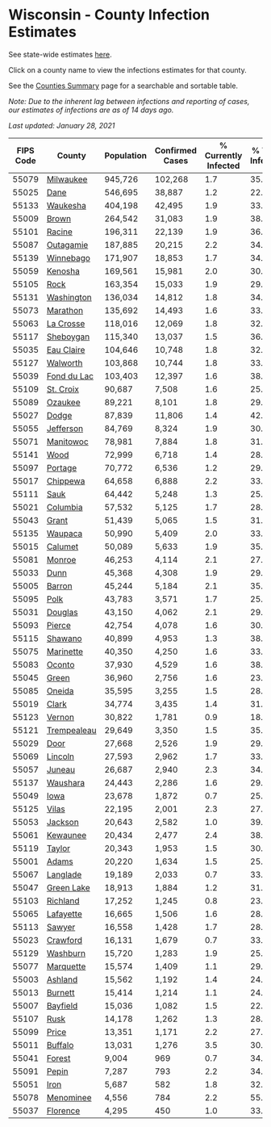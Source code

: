 # Wisconsin - County Infection Estimates

See state-wide estimates [here](/infections/us-wi).

Click on a county name to view the infections estimates for that county.

See the [Counties Summary](/infections/summary-counties) page for a searchable and sortable table.

*Note: Due to the inherent lag between infections and reporting of cases, our estimates of infections are as of 14 days ago.*

*Last updated: January 28, 2021*

|   FIPS Code |                     County |   Population |   Confirmed Cases |   % Currently Infected |   % Total Infected |
|-------------|----------------------------|--------------|-------------------|------------------------|--------------------|
|       55079 |     [Milwaukee](milwaukee) |      945,726 |           102,268 |                    1.7 |               35.6 |
|       55025 |               [Dane](dane) |      546,695 |            38,887 |                    1.2 |               22.8 |
|       55133 |       [Waukesha](waukesha) |      404,198 |            42,495 |                    1.9 |               33.3 |
|       55009 |             [Brown](brown) |      264,542 |            31,083 |                    1.9 |               38.7 |
|       55101 |           [Racine](racine) |      196,311 |            22,139 |                    1.9 |               36.6 |
|       55087 |     [Outagamie](outagamie) |      187,885 |            20,215 |                    2.2 |               34.0 |
|       55139 |     [Winnebago](winnebago) |      171,907 |            18,853 |                    1.7 |               34.9 |
|       55059 |         [Kenosha](kenosha) |      169,561 |            15,981 |                    2.0 |               30.7 |
|       55105 |               [Rock](rock) |      163,354 |            15,033 |                    1.9 |               29.4 |
|       55131 |   [Washington](washington) |      136,034 |            14,812 |                    1.8 |               34.5 |
|       55073 |       [Marathon](marathon) |      135,692 |            14,493 |                    1.6 |               33.8 |
|       55063 |     [La Crosse](la-crosse) |      118,016 |            12,069 |                    1.8 |               32.1 |
|       55117 |     [Sheboygan](sheboygan) |      115,340 |            13,037 |                    1.5 |               36.0 |
|       55035 |   [Eau Claire](eau-claire) |      104,646 |            10,748 |                    1.8 |               32.3 |
|       55127 |       [Walworth](walworth) |      103,868 |            10,744 |                    1.8 |               33.0 |
|       55039 | [Fond du Lac](fond-du-lac) |      103,403 |            12,397 |                    1.6 |               38.2 |
|       55109 |     [St. Croix](st.-croix) |       90,687 |             7,508 |                    1.6 |               25.9 |
|       55089 |         [Ozaukee](ozaukee) |       89,221 |             8,101 |                    1.8 |               29.0 |
|       55027 |             [Dodge](dodge) |       87,839 |            11,806 |                    1.4 |               42.8 |
|       55055 |     [Jefferson](jefferson) |       84,769 |             8,324 |                    1.9 |               30.9 |
|       55071 |     [Manitowoc](manitowoc) |       78,981 |             7,884 |                    1.8 |               31.5 |
|       55141 |               [Wood](wood) |       72,999 |             6,718 |                    1.4 |               28.8 |
|       55097 |         [Portage](portage) |       70,772 |             6,536 |                    1.2 |               29.2 |
|       55017 |       [Chippewa](chippewa) |       64,658 |             6,888 |                    2.2 |               33.6 |
|       55111 |               [Sauk](sauk) |       64,442 |             5,248 |                    1.3 |               25.9 |
|       55021 |       [Columbia](columbia) |       57,532 |             5,125 |                    1.7 |               28.3 |
|       55043 |             [Grant](grant) |       51,439 |             5,065 |                    1.5 |               31.3 |
|       55135 |         [Waupaca](waupaca) |       50,990 |             5,409 |                    2.0 |               33.6 |
|       55015 |         [Calumet](calumet) |       50,089 |             5,633 |                    1.9 |               35.6 |
|       55081 |           [Monroe](monroe) |       46,253 |             4,114 |                    2.1 |               27.8 |
|       55033 |               [Dunn](dunn) |       45,368 |             4,308 |                    1.9 |               29.8 |
|       55005 |           [Barron](barron) |       45,244 |             5,184 |                    2.1 |               35.9 |
|       55095 |               [Polk](polk) |       43,783 |             3,571 |                    1.7 |               25.4 |
|       55031 |         [Douglas](douglas) |       43,150 |             4,062 |                    2.1 |               29.3 |
|       55093 |           [Pierce](pierce) |       42,754 |             4,078 |                    1.6 |               30.0 |
|       55115 |         [Shawano](shawano) |       40,899 |             4,953 |                    1.3 |               38.7 |
|       55075 |     [Marinette](marinette) |       40,350 |             4,250 |                    1.6 |               33.4 |
|       55083 |           [Oconto](oconto) |       37,930 |             4,529 |                    1.6 |               38.0 |
|       55045 |             [Green](green) |       36,960 |             2,756 |                    1.6 |               23.3 |
|       55085 |           [Oneida](oneida) |       35,595 |             3,255 |                    1.5 |               28.8 |
|       55019 |             [Clark](clark) |       34,774 |             3,435 |                    1.4 |               31.3 |
|       55123 |           [Vernon](vernon) |       30,822 |             1,781 |                    0.9 |               18.0 |
|       55121 | [Trempealeau](trempealeau) |       29,649 |             3,350 |                    1.5 |               35.7 |
|       55029 |               [Door](door) |       27,668 |             2,526 |                    1.9 |               29.0 |
|       55069 |         [Lincoln](lincoln) |       27,593 |             2,962 |                    1.7 |               33.8 |
|       55057 |           [Juneau](juneau) |       26,687 |             2,940 |                    2.3 |               34.7 |
|       55137 |       [Waushara](waushara) |       24,443 |             2,286 |                    1.6 |               29.7 |
|       55049 |               [Iowa](iowa) |       23,678 |             1,872 |                    0.7 |               25.1 |
|       55125 |             [Vilas](vilas) |       22,195 |             2,001 |                    2.3 |               27.9 |
|       55053 |         [Jackson](jackson) |       20,643 |             2,582 |                    1.0 |               39.6 |
|       55061 |       [Kewaunee](kewaunee) |       20,434 |             2,477 |                    2.4 |               38.3 |
|       55119 |           [Taylor](taylor) |       20,343 |             1,953 |                    1.5 |               30.1 |
|       55001 |             [Adams](adams) |       20,220 |             1,634 |                    1.5 |               25.5 |
|       55067 |       [Langlade](langlade) |       19,189 |             2,033 |                    0.7 |               33.9 |
|       55047 |   [Green Lake](green-lake) |       18,913 |             1,884 |                    1.2 |               31.7 |
|       55103 |       [Richland](richland) |       17,252 |             1,245 |                    0.8 |               23.0 |
|       55065 |     [Lafayette](lafayette) |       16,665 |             1,506 |                    1.6 |               28.6 |
|       55113 |           [Sawyer](sawyer) |       16,558 |             1,428 |                    1.7 |               28.0 |
|       55023 |       [Crawford](crawford) |       16,131 |             1,679 |                    0.7 |               33.1 |
|       55129 |       [Washburn](washburn) |       15,720 |             1,283 |                    1.9 |               25.3 |
|       55077 |     [Marquette](marquette) |       15,574 |             1,409 |                    1.1 |               29.0 |
|       55003 |         [Ashland](ashland) |       15,562 |             1,192 |                    1.4 |               24.0 |
|       55013 |         [Burnett](burnett) |       15,414 |             1,214 |                    1.1 |               24.6 |
|       55007 |       [Bayfield](bayfield) |       15,036 |             1,082 |                    1.5 |               22.7 |
|       55107 |               [Rusk](rusk) |       14,178 |             1,262 |                    1.3 |               28.1 |
|       55099 |             [Price](price) |       13,351 |             1,171 |                    2.2 |               27.4 |
|       55011 |         [Buffalo](buffalo) |       13,031 |             1,276 |                    3.5 |               30.5 |
|       55041 |           [Forest](forest) |        9,004 |               969 |                    0.7 |               34.5 |
|       55091 |             [Pepin](pepin) |        7,287 |               793 |                    2.2 |               34.1 |
|       55051 |               [Iron](iron) |        5,687 |               582 |                    1.8 |               32.4 |
|       55078 |     [Menominee](menominee) |        4,556 |               784 |                    2.2 |               55.0 |
|       55037 |       [Florence](florence) |        4,295 |               450 |                    1.0 |               33.8 |